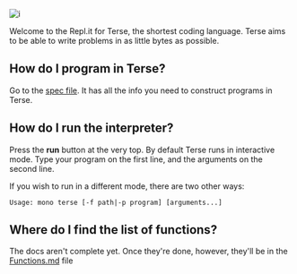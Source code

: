 ![i](https://i.ibb.co/ZBcgCNq/Terse.png)

Welcome to the Repl.it for Terse, the shortest coding language. Terse aims to be able to write problems in as little bytes as possible.

## How do I program in Terse?
Go to the [spec file](https://github.com/Gymhgy/TerseLang/blob/master/spec.md). It has all the info you need to construct programs in Terse.

## How do I run the interpreter?
Press the **run** button at the very top. By default Terse runs in interactive mode. Type your program on the first line, and the arguments on the second line.

If you wish to run in a different mode, there are two other ways:
```
Usage: mono terse [-f path|-p program] [arguments...]
```

## Where do I find the list of functions?
The docs aren't complete yet. Once they're done, however, they'll be in the [Functions.md](https://github.com/Gymhgy/TerseLang/blob/master/functions.md) file
